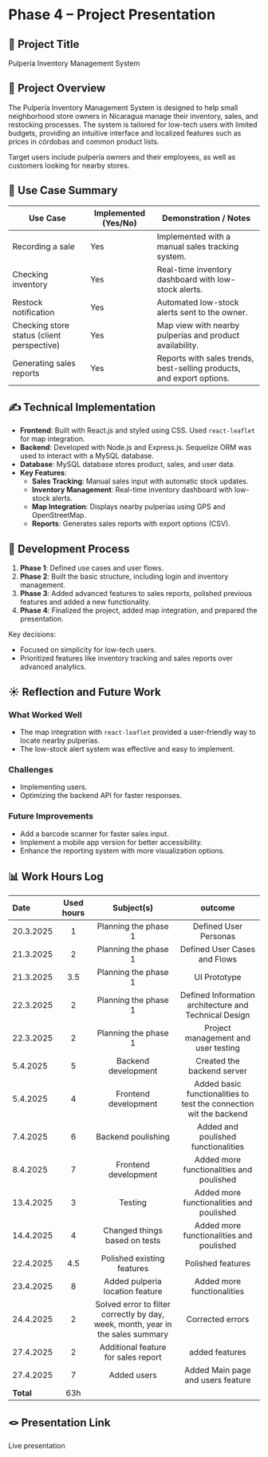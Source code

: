 # Phase 4 – Project Presentation

## 🎯 Project Title
Pulpería Inventory Management System

## 📝 Project Overview
The Pulpería Inventory Management System is designed to help small neighborhood store owners in Nicaragua manage their inventory, sales, and restocking processes. The system is tailored for low-tech users with limited budgets, providing an intuitive interface and localized features such as prices in córdobas and common product lists. 

Target users include pulpería owners and their employees, as well as customers looking for nearby stores.

## 📌 Use Case Summary

| Use Case                                      | Implemented (Yes/No) | Demonstration / Notes                                                                 |
|-----------------------------------------------|-----------------------|---------------------------------------------------------------------------------------|
| Recording a sale                              | Yes                   | Implemented with a manual sales tracking system.         |
| Checking inventory                            | Yes                   | Real-time inventory dashboard with low-stock alerts.     |
| Restock notification                          | Yes                   | Automated low-stock alerts sent to the owner.         |
| Checking store status (client perspective)    | Yes                   | Map view with nearby pulperías and product availability. |
| Generating sales reports                      | Yes                   | Reports with sales trends, best-selling products, and export options.|

## ✍️ Technical Implementation
- **Frontend**: Built with React.js and styled using CSS. Used `react-leaflet` for map integration.
- **Backend**: Developed with Node.js and Express.js. Sequelize ORM was used to interact with a MySQL database.
- **Database**: MySQL database stores product, sales, and user data.
- **Key Features**:
  - **Sales Tracking**: Manual sales input with automatic stock updates.
  - **Inventory Management**: Real-time inventory dashboard with low-stock alerts.
  - **Map Integration**: Displays nearby pulperías using GPS and OpenStreetMap.
  - **Reports**: Generates sales reports with export options (CSV).

## 🚂 Development Process
1. **Phase 1**: Defined use cases and user flows.
2. **Phase 2**: Built the basic structure, including login and inventory management.
3. **Phase 3**: Added advanced features to sales reports, polished previous features and added a new functionality.
4. **Phase 4**: Finalized the project, added map integration, and prepared the presentation.

Key decisions:
- Focused on simplicity for low-tech users.
- Prioritized features like inventory tracking and sales reports over advanced analytics.

## ☀️ Reflection and Future Work
### What Worked Well
- The map integration with `react-leaflet` provided a user-friendly way to locate nearby pulperías.
- The low-stock alert system was effective and easy to implement.

### Challenges
- Implementing users.
- Optimizing the backend API for faster responses.

### Future Improvements
- Add a barcode scanner for faster sales input.
- Implement a mobile app version for better accessibility.
- Enhance the reporting system with more visualization options.

## 📊 Work Hours Log

| Date  | Used hours | Subject(s) |  outcome |
| :---  |     :---:      |     :---:      |     :---:      |
| 20.3.2025 | 1 | Planning the phase 1  | Defined User Personas  |
| 21.3.2025 | 2 | Planning the phase 1  | Defined User Cases and Flows  |
| 21.3.2025 | 3.5 | Planning the phase 1  | UI Prototype |
| 22.3.2025 | 2 | Planning the phase 1  | Defined Information architecture and Technical Design  |  
| 22.3.2025 | 2 | Planning the phase 1  | Project management and user testing |
| 5.4.2025 | 5 | Backend development  | Created the backend server  |  
| 5.4.2025 | 4 | Frontend development  | Added basic functionalities to test the connection wit the backend |
| 7.4.2025 | 6 | Backend poulishing | Added and poulished functionalities |  
| 8.4.2025 | 7 | Frontend development  | Added more functionalities and poulished |
| 13.4.2025 | 3 | Testing  | Added more functionalities and poulished |
| 14.4.2025 | 4 | Changed things based on tests  | Added more functionalities and poulished |
| 22.4.2025 | 4.5 | Polished existing features  | Polished features |
| 23.4.2025 | 8 | Added pulperia location feature  | Added more functionalities |
| 24.4.2025 | 2 | Solved error to filter correctly by day, week, month, year  in the sales summary | Corrected errors |
| 27.4.2025 | 2 | Additional feature for sales report | added features |
| 27.4.2025 | 7 | Added users | Added Main page and users feature |
| **Total**  | 63h  |                                       |

## 🪢 Presentation Link
Live presentation